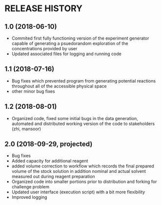 RELEASE HISTORY
===============

1.0 (2018-06-10)
----------------
  * Commited first fully functioning version of the experiment generator capable of generating a psuedorandom exploration of the concentrations provided by user
  * Updated associated files for logging and running code

1.1 (2018-07-16)
----------------
  * Bug fixes which prevented program from generating potential reactions throughout all of the accessible physical space
  * other minor bug fixes

1.2 (2018-08-01)
--------------------------
  * Organized code, fixed some initial bugs in the data generation, automated and distributed working version of the code to stakeholders (zhi, mansoor)

2.0 (2018-09-29, projected)
---------------------------
  * Bug fixes
  * Added capacity for additional reagent
  * added volume correction to workflow which records the final prepared volume of the stock solution in addition nominal and actual solvent measured out during reagent preparation
  * Organized code into smaller portions prior to distribution and forking for challenge problem
  * Updated user interface (execution script) with a bit more flexibility
  * Improved logging
